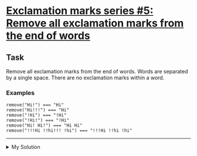 # [Exclamation marks series #5: Remove all exclamation marks from the end of words](https://www.codewars.com/kata/57faf32df815ebd49e000117)

## Task

Remove all exclamation marks from the end of words. Words are separated by a single space. There are no exclamation
marks within a word.

### Examples

    remove("Hi!") === "Hi"
    remove("Hi!!!") === "Hi"
    remove("!Hi") === "!Hi"
    remove("!Hi!") === "!Hi"
    remove("Hi! Hi!") === "Hi Hi"
    remove("!!!Hi !!hi!!! !hi") === "!!!Hi !!hi !hi"

---

<details><summary>My Solution</summary>

```js
function remove(string) {
  return string
    .split(" ")
    .map((v) => v.replace(/[a-z]!+/g, (match) => match[0]))
    .join(" ");
}
```

</details>

